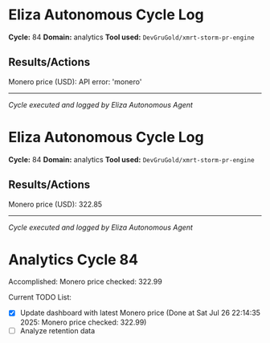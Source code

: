 # Eliza Autonomous Cycle Log

**Cycle:** 84
**Domain:** analytics
**Tool used:** `DevGruGold/xmrt-storm-pr-engine`

## Results/Actions
Monero price (USD): API error: 'monero'

---
*Cycle executed and logged by Eliza Autonomous Agent*

# Eliza Autonomous Cycle Log

**Cycle:** 84
**Domain:** analytics
**Tool used:** `DevGruGold/xmrt-storm-pr-engine`

## Results/Actions
Monero price (USD): 322.85

---
*Cycle executed and logged by Eliza Autonomous Agent*

# Analytics Cycle 84

Accomplished: Monero price checked: 322.99

Current TODO List:

- [x] Update dashboard with latest Monero price  (Done at Sat Jul 26 22:14:35 2025: Monero price checked: 322.99)
- [ ] Analyze retention data